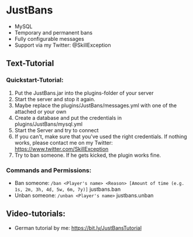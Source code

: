 # JustBans
- MySQL
- Temporary and permanent bans
- Fully configurable messages
- Support via my Twitter: @SkillException

## Text-Tutorial

### Quickstart-Tutorial:
1. Put the JustBans.jar into the plugins-folder of your server
2. Start the server and stop it again.
3. Maybe replace the plugins/JustBans/messages.yml with one of the attached or your own
4. Create a database and put the credentials in plugins/JustBans/mysql.yml
5. Start the Server and try to connect
6. If you can't, make sure that you've used the right credentials. If nothing works, please contact me on my Twitter: https://www.twitter.com/SkillException
7. Try to ban someone. If he gets kicked, the plugin works fine.

### Commands and Permissions:
- Ban someone: ```/ban <Player's name> <Reason> [Amount of time (e.g. 1s, 2m, 3h, 4d, 5w, 6m, 7y)]``` justbans.ban
- Unban someone: ```/unban <Player's name>``` justbans.unban


## Video-tutorials:
- German tutorial by me: https://bit.ly/JustBansTutorial
